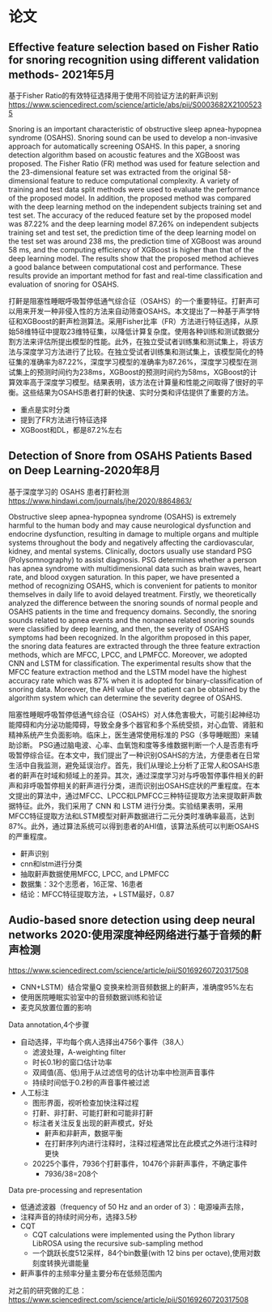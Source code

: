 
# 论文
## Effective feature selection based on Fisher Ratio for snoring recognition using different validation methods- 2021年5月
基于Fisher Ratio的有效特征选择用于使用不同验证方法的鼾声识别 
https://www.sciencedirect.com/science/article/abs/pii/S0003682X21005235

Snoring is an important characteristic of obstructive sleep apnea-hypopnea syndrome (OSAHS). Snoring sound can be used to develop a non-invasive approach for automatically screening OSAHS. In this paper, a snoring detection algorithm based on acoustic features and the XGBoost was proposed. The Fisher Ratio (FR) method was used for feature selection and the 23-dimensional feature set was extracted from the original 58-dimensional feature to reduce computational complexity. A variety of training and test data split methods were used to evaluate the performance of the proposed model. In addition, the proposed method was compared with the deep learning method on the independent subjects training set and test set. The accuracy of the reduced feature set by the proposed model was 87.22% and the deep learning model 87.26% on independent subjects training set and test set, the prediction time of the deep learning model on the test set was around 238 ms, the prediction time of XGBoost was around 58 ms, and the computing efficiency of XGBoost is higher than that of the deep learning model. The results show that the proposed method achieves a good balance between computational cost and performance. These results provide an important method for fast and real-time classification and evaluation of snoring for OSAHS.

打鼾是阻塞性睡眠呼吸暂停低通气综合征（OSAHS）的一个重要特征。打鼾声可以用来开发一种非侵入性的方法来自动筛查OSAHS。本文提出了一种基于声学特征和XGBoost的鼾声检测算法。采用Fisher比率（FR）方法进行特征选择，从原始58维特征中提取23维特征集，以降低计算复杂度。使用各种训练和测试数据分割方法来评估所提出模型的性能。此外，在独立受试者训练集和测试集上，将该方法与深度学习方法进行了比较。在独立受试者训练集和测试集上，该模型简化的特征集的准确率为87.22%，深度学习模型的准确率为87.26%，深度学习模型在测试集上的预测时间约为238ms，XGBoost的预测时间约为58ms，XGBoost的计算效率高于深度学习模型。结果表明，该方法在计算量和性能之间取得了很好的平衡。这些结果为OSAHS患者打鼾的快速、实时分类和评估提供了重要的方法。

- 重点是实时分类
- 提到了FR方法进行特征选择
- XGBoost和DL，都是87.2%左右
## Detection of Snore from OSAHS Patients Based on Deep Learning-2020年8月
基于深度学习的 OSAHS 患者打鼾检测
https://www.hindawi.com/journals/jhe/2020/8864863/

Obstructive sleep apnea-hypopnea syndrome (OSAHS) is extremely harmful to the human body and may cause neurological dysfunction and endocrine dysfunction, resulting in damage to multiple organs and multiple systems throughout the body and negatively affecting the cardiovascular, kidney, and mental systems. Clinically, doctors usually use standard PSG (Polysomnography) to assist diagnosis. PSG determines whether a person has apnea syndrome with multidimensional data such as brain waves, heart rate, and blood oxygen saturation. In this paper, we have presented a method of recognizing OSAHS, which is convenient for patients to monitor themselves in daily life to avoid delayed treatment. Firstly, we theoretically analyzed the difference between the snoring sounds of normal people and OSAHS patients in the time and frequency domains. Secondly, the snoring sounds related to apnea events and the nonapnea related snoring sounds were classified by deep learning, and then, the severity of OSAHS symptoms had been recognized. In the algorithm proposed in this paper, the snoring data features are extracted through the three feature extraction methods, which are MFCC, LPCC, and LPMFCC. Moreover, we adopted CNN and LSTM for classification. The experimental results show that the MFCC feature extraction method and the LSTM model have the highest accuracy rate which was 87% when it is adopted for binary-classification of snoring data. Moreover, the AHI value of the patient can be obtained by the algorithm system which can determine the severity degree of OSAHS.

阻塞性睡眠呼吸暂停低通气综合征（OSAHS）对人体危害极大，可能引起神经功能障碍和内分泌功能障碍，导致全身多个器官和多个系统受损，对心血管、肾脏和精神系统产生负面影响。临床上，医生通常使用标准的 PSG（多导睡眠图）来辅助诊断。 PSG通过脑电波、心率、血氧饱和度等多维数据判断一个人是否患有呼吸暂停综合征。在本文中，我们提出了一种识别OSAHS的方法，方便患者在日常生活中自我监测，避免延误治疗。首先，我们从理论上分析了正常人和OSAHS患者的鼾声在时域和频域上的差异。其次，通过深度学习对与呼吸暂停事件相关的鼾声和非呼吸暂停相关的鼾声进行分类，进而识别出OSAHS症状的严重程度。在本文提出的算法中，通过MFCC、LPCC和LPMFCC三种特征提取方法来提取鼾声数据特征。此外，我们采用了 CNN 和 LSTM 进行分类。实验结果表明，采用MFCC特征提取方法和LSTM模型对鼾声数据进行二元分类时准确率最高，达到87%。此外，通过算法系统可以得到患者的AHI值，该算法系统可以判断OSAHS的严重程度。 

- 鼾声识别
- cnn和lstm进行分类
- 抽取鼾声数据使用MFCC, LPCC, and LPMFCC
- 数据集：32个志愿者，16正常、16患者
- 结论：MFCC特征提取方法，+ LSTM最好，0.87

## Audio-based snore detection using deep neural networks 2020:使用深度神经网络进行基于音频的鼾声检测


https://www.sciencedirect.com/science/article/pii/S0169260720317508

- CNN+LSTM）结合常量Q 变换来检测音频数据上的鼾声，准确度95%左右
- 使用医院睡眠实验室中的音频数据训练和验证
- 麦克风放置位置的影响

Data annotation,4个步骤
- 自动选择，平均每个病人选择出4756个事件（38人）
  - 滤波处理，A-weighting filter 
  - 时长0.1秒的窗口估计功率
  - 双阈值(高、低)用于从过滤信号的估计功率中检测声音事件
  - 持续时间低于0.2秒的声音事件被过滤
- 人工标注
  - 图形界面，视听检查加快注释过程
  - 打鼾、非打鼾、可能打鼾和可能非打鼾
  - 标注者关注反复出现的鼾声模式，好处
    - 鼾声和非鼾声，数据平衡
    - 在打鼾序列内进行注释时，注释过程通常比在此模式之外进行注释时更快
  - 20225个事件，7936个打鼾事件，10476个非鼾声事件，不确定事件
    - 7936/38=208个

Data pre-processing and representation
  - 低通滤波器（frequency of 50 Hz and an order of 3）：电源噪声去除，
  - 注释声音的持续时间分布，选择3.5秒
  - CQT
    - CQT calculations were implemented using the Python library LibROSA using the recursive sub-sampling method
    - 一个跳跃长度512采样，84个bin数量(with 12 bins per octave),使用对数刻度转换光谱能量
  - 鼾声事件的主频率分量主要分布在低频范围内

对之前的研究做的汇总：https://www.sciencedirect.com/science/article/pii/S0169260720317508


